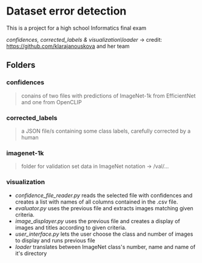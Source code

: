 # Dataset error detection

This is a project for a high school Informatics final exam 

*<italics>confidences, corrected_labels & visualization\loader* -> credit: https://github.com/klarajanouskova and her team

## Folders

### confidences

> conains of two files with predictions of ImageNet-1k from EfficientNet and one from OpenCLIP

### corrected_labels

> a JSON file/s containing some class labels, carefully corrected by a human

### imagenet-1k

> folder for validation set data in ImageNet notation -> /val/...

### visualization

- *confidence_file_reader.py* reads the selected file with confidences and creates a list with names of all columns contained in the .csv file.
- *evaluator.py* uses the previous file and extracts images matching given criteria.
- *image_displayer.py* uses the previous file and creates a display of images and titles according to given criteria.
- *user_interface.py* lets the user choose the class and number of images to display and runs previous file
- *loader* translates between ImageNet class's number, name and name of it's directory


